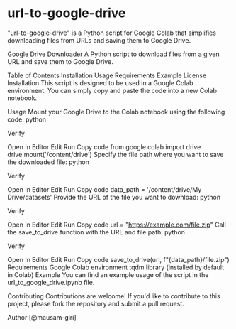 # url-to-google-drive
"url-to-google-drive" is a Python script for Google Colab that simplifies downloading files from URLs and saving them to Google Drive.


Google Drive Downloader
A Python script to download files from a given URL and save them to Google Drive.

Table of Contents
Installation
Usage
Requirements
Example
License
Installation
This script is designed to be used in a Google Colab environment. You can simply copy and paste the code into a new Colab notebook.

Usage
Mount your Google Drive to the Colab notebook using the following code:
python

Verify

Open In Editor
Edit
Run
Copy code
from google.colab import drive
drive.mount('/content/drive')
Specify the file path where you want to save the downloaded file:
python

Verify

Open In Editor
Edit
Run
Copy code
data_path = '/content/drive/My Drive/datasets'
Provide the URL of the file you want to download:
python

Verify

Open In Editor
Edit
Run
Copy code
url = "https://example.com/file.zip"
Call the save_to_drive function with the URL and file path:
python

Verify

Open In Editor
Edit
Run
Copy code
save_to_drive(url, f"{data_path}/file.zip")
Requirements
Google Colab environment
tqdm library (installed by default in Colab)
Example
You can find an example usage of the script in the url_to_google_drive.ipynb file.

Contributing
Contributions are welcome! If you'd like to contribute to this project, please fork the repository and submit a pull request.

Author
[@mausam-giri]

